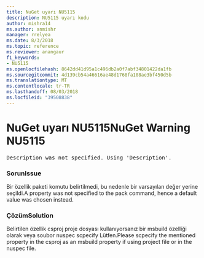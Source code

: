 ```yaml
---
title: NuGet uyarı NU5115
description: NU5115 uyarı kodu
author: mishra14
ms.author: anmishr
manager: rrelyea
ms.date: 8/3/2018
ms.topic: reference
ms.reviewer: anangaur
f1_keywords:
- NU5115
ms.openlocfilehash: 8642dd41d95a1c496db2a0f7abf34801422da1fb
ms.sourcegitcommit: 4d139cb54a46616ae48d1768fa108ae3bf450d5b
ms.translationtype: MT
ms.contentlocale: tr-TR
ms.lasthandoff: 08/03/2018
ms.locfileid: "39508838"
---
```

# <a name="nuget-warning-nu5115"></a><span data-ttu-id="57eba-103">NuGet uyarı NU5115</span><span class="sxs-lookup"><span data-stu-id="57eba-103">NuGet Warning NU5115</span></span>
<pre>Description was not specified. Using 'Description'.</pre>

### <a name="issue"></a><span data-ttu-id="57eba-104">Sorun</span><span class="sxs-lookup"><span data-stu-id="57eba-104">Issue</span></span>

<span data-ttu-id="57eba-105">Bir özellik paketi komutu belirtilmedi, bu nedenle bir varsayılan değer yerine seçildi.</span><span class="sxs-lookup"><span data-stu-id="57eba-105">A property was not specified to the pack command, hence a default value was chosen instead.</span></span>


### <a name="solution"></a><span data-ttu-id="57eba-106">Çözüm</span><span class="sxs-lookup"><span data-stu-id="57eba-106">Solution</span></span>

<span data-ttu-id="57eba-107">Belirtilen özellik csproj proje dosyası kullanıyorsanız bir msbuild özelliği olarak veya soubor nuspec scpecify Lütfen.</span><span class="sxs-lookup"><span data-stu-id="57eba-107">Please scpecify the mentioned property in the csproj as an msbuild property if using project file or in the nuspec file.</span></span>

